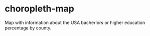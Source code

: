 # choropleth-map

Map with information about the USA bacherlors or higher education percentage by county.
